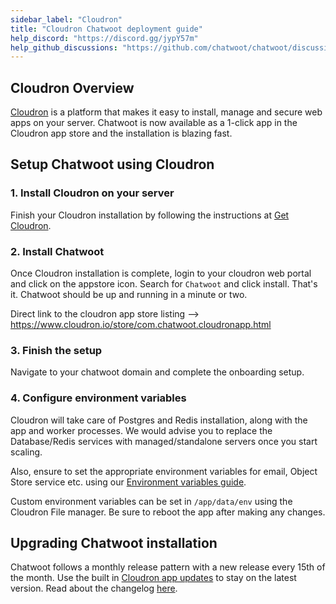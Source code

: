 ```yaml
---
sidebar_label: "Cloudron"
title: "Cloudron Chatwoot deployment guide"
help_discord: "https://discord.gg/jypY57m"
help_github_discussions: "https://github.com/chatwoot/chatwoot/discussions/categories/self-hosted"
---
```


## Cloudron Overview

[Cloudron](https://cloudron.io) is a platform that makes it easy to install, manage and secure web apps on your server. Chatwoot is now available as a 1-click app in the Cloudron app store and the installation is blazing fast.


## Setup Chatwoot using Cloudron

### 1. Install Cloudron on your server

Finish your Cloudron installation by following the instructions at [Get Cloudron](https://www.cloudron.io/get.html).

### 2. Install Chatwoot

Once Cloudron installation is complete, login to your cloudron web portal and click on the appstore icon. Search for `Chatwoot` and click install. That's it. Chatwoot should be up and running in a minute or two.

Direct link to the cloudron app store listing --> https://www.cloudron.io/store/com.chatwoot.cloudronapp.html

### 3. Finish the setup

Navigate to your chatwoot domain and complete the onboarding setup.

### 4. Configure environment variables

Cloudron will take care of Postgres and Redis installation, along with the app and worker processes. We would advise you to replace the Database/Redis services with managed/standalone servers once you start scaling.

Also, ensure to set the appropriate environment variables for email, Object Store service etc. using our [Environment variables guide](/docs/self-hosted/configuration/environment-variables). 

Custom environment variables can be set in `/app/data/env` using the Cloudron File manager. Be sure to reboot the app after making any changes.

## Upgrading Chatwoot installation

Chatwoot follows a monthly release pattern with a new release every 15th of the month. Use the built in [Cloudron app updates](https://docs.cloudron.io/updates/) to stay on the latest version. Read about the changelog [here](https://www.chatwoot.com/changelog/).
